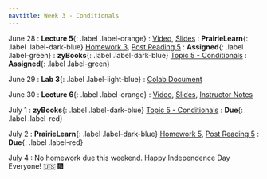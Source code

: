 ```yaml
---
navtitle: Week 3 - Conditionals
---
```



June 28 
: **Lecture 5**{: .label .label-orange}[](#)
  : [Video](#), [Slides](#)
: **PrairieLearn**{: .label .label-dark-blue}  [Homework 3](#), [Post Reading 5](#)
  : **Assigned**{: .label .label-green} 
: **zyBooks**{: .label .label-dark-blue} [Topic 5 - Conditionals](#)
  : **Assigned**{: .label .label-green} 

June 29
: **Lab 3**{: .label .label-light-blue}[](#)
  : [Colab Document](#)

June 30 
: **Lecture 6**{: .label .label-orange}[](#)
  : [Video](#), [Slides](#), [Instructor Notes](#)

July 1
: **zyBooks**{: .label .label-dark-blue} [Topic 5 - Conditionals](#)
  : **Due**{: .label .label-red} 

July 2
: **PrairieLearn**{: .label .label-dark-blue} [Homework 5](#), [Post Reading 5](#)
  : **Due**{: .label .label-red} 

July 4 
: No homework due this weekend. Happy Independence Day Everyone! 🇺🇸  🎆


